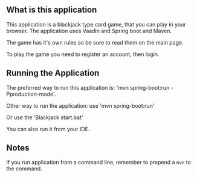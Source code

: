## What is this application

This application is a blackjack type card game, that you can play in your browser.
The application uses Vaadin and Spring boot and Maven.

The game has it's own rules so be sure to read them on the main page.

To play the game you need to register an account, then login.

## Running the Application
The preferred way to run this application is: 'mvn spring-boot:run -Pproduction-mode'.

Other way to run the application:  use 'mvn spring-boot:run'

Or use the 'Blackjack start.bat'

You can also run it from your IDE.


## Notes

If you run application from a command line, remember to prepend a `mvn` to the command.

